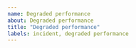 ```yaml
---
name: Degraded performance
about: Degraded performance
title: "Degraded performance"
labels: incident, degraded performance
---
```


<!-- You may uncomment updates of this template as needed -->

<!-- Update: YOUR UPDATE HERE -->

<!-- Resolved: This incident has been resolved -->

<!-- Monitoring: We have implemented a fix and we are continuing to monitor the incident -->

<!-- Identified: We have identified the issue and a fix is being implemented -->

<!-- Investigating: We are currently investigating degraded performance -->

